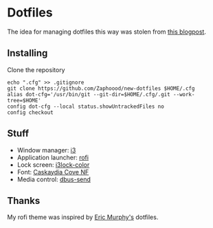 # Dotfiles
The idea for managing dotfiles this way was stolen from [this blogpost](https://www.ackama.com/what-we-think/the-best-way-to-store-your-dotfiles-a-bare-git-repository-explained/).

## Installing
Clone the repository
```
echo ".cfg" >> .gitignore
git clone https://github.com/Zaphoood/new-dotfiles $HOME/.cfg
alias dot-cfg='/usr/bin/git --git-dir=$HOME/.cfg/.git --work-tree=$HOME'
config dot-cfg --local status.showUntrackedFiles no
config checkout
```

## Stuff
 * Window manager: [i3](https://i3wm.org/)
 * Application launcher: [rofi](https://github.com/davatorium/rofi)
 * Lock screen: [i3lock-color](https://github.com/Raymo111/i3lock-color)
 * Font: [Caskaydia Cove NF](https://eng.m.fontke.com/font/64992431/download/)
 * Media control: [dbus-send](https://linux.die.net/man/1/dbus-send)

## Thanks
My rofi theme was inspired by [Eric Murphy's](https://github.com/ericmurphyxyz/archrice) dotfiles.
